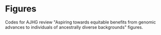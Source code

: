# Figures
Codes for AJHG review "Aspiring towards equitable benefits from genomic advances to individuals of ancestrally diverse backgrounds" figures.
